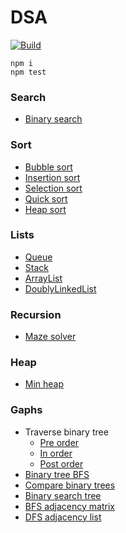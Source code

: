 # DSA

[![Build](https://github.com/PeterWillumsen/dsa/actions/workflows/node.js.yml/badge.svg?branch=main)](https://github.com/PeterWillumsen/dsa/actions/workflows/node.js.yml)

```
npm i
npm test
```


### Search

- [Binary search](src/code/binarySearch.ts)


### Sort

- [Bubble sort](src/code/bubbleSort.ts)
- [Insertion sort](src/code/insertionSort.ts)
- [Selection sort](src/code/selectionSort.ts)
- [Quick sort](src/code/quickSort.ts)
- [Heap sort](src/code/minHeap.ts)

### Lists

- [Queue](src/code/queue.ts)
- [Stack](src/code/stack.ts)
- [ArrayList](src/code/arrayList.ts)
- [DoublyLinkedList](src/code/doublyLinkedList.ts)

### Recursion

- [Maze solver](src/code/mazeSolver.ts)


### Heap
- [Min heap](src/code/minHeap.ts)

### Gaphs

- Traverse binary tree
  - [Pre order](src/code/binaryTreePreOrder.ts)
  - [In order](src/code/binaryTreeInOrder.ts)
  - [Post order](src/code/binaryTreePostOrder.ts)
- [Binary tree BFS](src/code/binaryTreeBFS.ts)
- [Compare binary trees](src/code/compareBinaryTrees.ts)
- [Binary search tree](src/code/binarySearchTree.ts)
- [BFS adjacency matrix](src/code/bfsGraphMatrix.ts)
- [DFS adjacency list](src/code/dfsGraphList.ts)